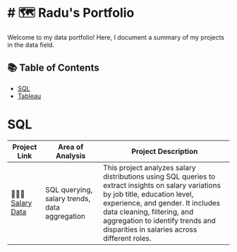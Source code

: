 # # 🗺 Radu's Portfolio

Welcome to my data portfolio! Here, I document a summary of my projects in the data field. 

## 📚 Table of Contents
- [SQL](#sql)
- [Tableau](#tableau)

# SQL
| Project Link | Area of Analysis | Project Description | 
|---|---|---|
| 👩🏻‍⚕️ [Salary Data](https://github.com/RaulBande/Salary-Data.git) | SQL querying, salary trends, data aggregation | This project analyzes salary distributions using SQL queries to extract insights on salary variations by job title, education level, experience, and gender. It includes data cleaning, filtering, and aggregation to identify trends and disparities in salaries across different roles. |
